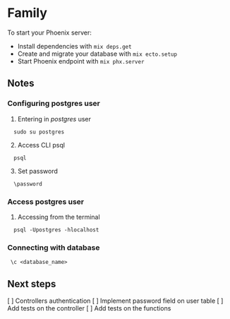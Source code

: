 # Family

To start your Phoenix server:

  * Install dependencies with `mix deps.get`
  * Create and migrate your database with `mix ecto.setup`
  * Start Phoenix endpoint with `mix phx.server`


## Notes
  ### Configuring postgres user 

  1. Entering in *postgres* user
  ```
    sudo su postgres
  ```

  2. Access CLI psql
  ```
    psql
  ```

  3. Set password
  ```
    \password
  ```

  ### Access postgres user
  
  1. Accessing from the terminal
  ```
    psql -Upostgres -hlocalhost
  ```

  ### Connecting with database
  ```
   \c <database_name>
  ```

## Next steps
[ ] Controllers authentication
[ ] Implement password field on user table
[ ] Add tests on the controller
[ ] Add tests on the functions